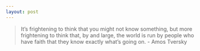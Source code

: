 ```yaml
---
layout: post
---
```


<blockquote>
  <p>It’s frightening to think that you might not know something, but more frightening to think that, by and large, the world is run by people who have faith that they know exactly what’s going on.
<span>- Amos Tversky</span></p>
</blockquote>

<div id="table-container"></div>
<script src="{{ "js/tablescript.js" | relative_url }}"></script>
<script src="https://cdnjs.cloudflare.com/ajax/libs/Sortable/1.15.0/Sortable.min.js"></script>
